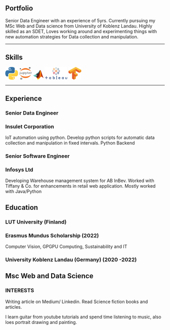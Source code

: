 ## Portfolio

Senior Data Engineer with an experience of 5yrs. Currently pursuing my MSc Web and Data science from University of Koblenz Landau. Highly skilled as an SDET, Loves working around and experimenting things with new automation strategies for Data collection and manipulation. 

---

## Skills

<p align='left'>
  <img src="python.png" alt="python" width="40" height="40">
  <img src='800px-Jupyter_logo.png' alt="jupyter notebook" width="40" height="40">
  <img src='Matlab_Logo.png' height='30' width='auto' alt="Matlab">
   <img src="Tableau-Emblem.png" alt="Tableau" width="auto" height="40"/>
   <img src="Tensorflow_logo.png" alt="TensorFlow" width="40" height="40"/>
</p>

---

## Experience

### **Senior Data Engineer**
### Insulet Corporation 

IoT automation using python. Develop python scripts for automatic data collection and manipulation in fixed intervals.
Python Backend

### **Senior Software Engineer**
### Infosys Ltd

Developing Warehouse management system for AB InBev. Worked with Tiffany & Co. for enhancements in retail web application.
Mostly worked with Java/Python


## Education

### **LUT University (Finland)**
### Erasmus Mundus Scholarship (2022)
Computer Vision, 
GPGPU Computing, 
Sustainability and IT

### **University Koblenz Landau (Germany) (2020 -2022)**
Msc Web and Data Science
---

### INTERESTS
Writing article on Medium/ Linkedin. Read Science fiction books and articles. 

I learn guitar from youtube tutorials and spend time listening to music, also loes portrait drawing and painting.

